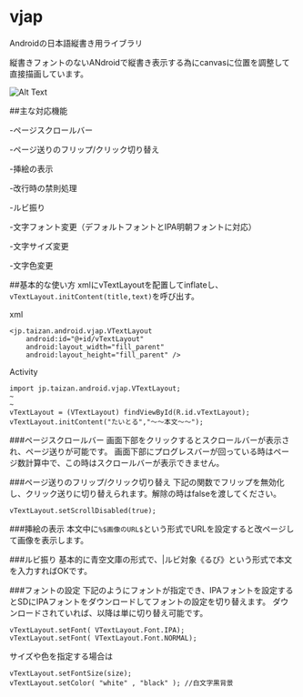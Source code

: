 # vjap
Androidの日本語縦書き用ライブラリ

縦書きフォントのないANdroidで縦書き表示する為にcanvasに位置を調整して直接描画しています。

![Alt Text](https://github.com/taizan/vjap/blob/garage/capture.jpg)


##主な対応機能

-ページスクロールバー

-ページ送りのフリップ/クリック切り替え

-挿絵の表示

-改行時の禁則処理

-ルビ振り

-文字フォント変更（デフォルトフォントとIPA明朝フォントに対応）

-文字サイズ変更

-文字色変更


##基本的な使い方
xmlにvTextLayoutを配置してinflateし、`vTextLayout.initContent(title,text)`を呼び出す。

xml

    <jp.taizan.android.vjap.VTextLayout
        android:id="@+id/vTextLayout"
        android:layout_width="fill_parent"
        android:layout_height="fill_parent" />

Activity

    import jp.taizan.android.vjap.VTextLayout;
    ~
    ~
    vTextLayout = (VTextLayout) findViewById(R.id.vTextLayout);
    vTextLayout.initContent("たいとる","〜〜本文〜〜");


###ページスクロールバー
画面下部をクリックするとスクロールバーが表示され、ページ送りが可能です。
画面下部にプログレスバーが回っている時はページ数計算中で、この時はスクロールバーが表示できません。

###ページ送りのフリップ/クリック切り替え
下記の関数でフリップを無効化し、クリック送りに切り替えられます。解除の時はfalseを渡してください。

    vTextLayout.setScrollDisabled(true);

###挿絵の表示
本文中に`%$画像のURL$`という形式でURLを設定すると改ページして画像を表示します。

    
###ルビ振り
基本的に青空文庫の形式で、|ルビ対象《るび》という形式で本文を入力すればOKです。

###フォントの設定
下記のようにフォントが指定でき、IPAフォントを設定するとSDにIPAフォントをダウンロードしてフォントの設定を切り替えます。
ダウンロードされていれば、以降は単に切り替え可能です。

    vTextLayout.setFont( VTextLayout.Font.IPA);
    vTextLayout.setFont( VTextLayout.Font.NORMAL);
    
サイズや色を指定する場合は

    vTextLayout.setFontSize(size);
    vTextLayout.setColor( "white" , "black" ); //白文字黒背景
    

